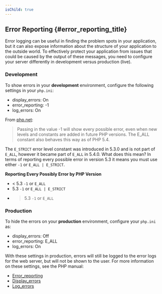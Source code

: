 ```yaml
---
isChild: true
---
```


## Error Reporting {#error_reporting_title}

Error logging can be useful in finding the problem spots in your application, but it can also expose information about 
the structure of your application to the outside world. To effectively protect your application from issues that could 
be caused by the output of these messages, you need to configure your server differently in development versus 
production (live).

### Development

To show errors in your <strong>development</strong> environment, configure the following settings in your `php.ini`:

- display_errors: On
- error_reporting: -1
- log_errors: On

From [php.net](http://php.net/manual/function.error-reporting.php):

> Passing in the value -1 will show every possible error, even when new levels and constants are added in future PHP versions. The E_ALL constant also behaves this way as of PHP 5.4.

The `E_STRICT` error level constant was introduced in 5.3.0 and is not 
part of `E_ALL`, however it became part of `E_ALL` in 5.4.0. What does this mean? 
In terms of reporting every possible error in version 5.3 it means you must 
use either `-1` or `E_ALL | E_STRICT`. 

**Reporting Every Possibly Error by PHP Version**

* < 5.3 `-1` or `E_ALL`
*   5.3 `-1` or `E_ALL | E_STRICT`
* > 5.3 `-1` or `E_ALL`

### Production

To hide the errors on your <strong>production</strong> environment, configure your `php.ini` as:

- display_errors: Off
- error_reporting: E_ALL
- log_errors: On

With these settings in production, errors will still be logged to the error logs for the web server, but will not be 
shown to the user. For more information on these settings, see the PHP manual:

* [Error_reporting](http://www.php.net/manual/en/errorfunc.configuration.php#ini.error-reporting)
* [Display_errors](http://www.php.net/manual/en/errorfunc.configuration.php#ini.display-errors)
* [Log_errors](http://www.php.net/manual/en/errorfunc.configuration.php#ini.log-errors)